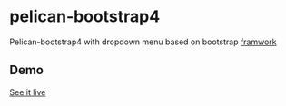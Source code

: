 # pelican-bootstrap4

Pelican-bootstrap4 with dropdown menu based on bootstrap [framwork](https://azouaoui-med.github.io/pro-sidebar-template/bootstrap4)

## Demo

[See it live](https://azouaoui-med.github.io/pro-sidebar-template/bootstrap4)
